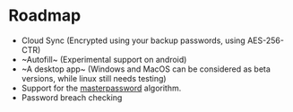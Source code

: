 # Roadmap

- Cloud Sync (Encrypted using your backup passwords, using AES-256-CTR)
- ~Autofill~ (Experimental support on android)
- ~A desktop app~ (Windows and MacOS can be considered as beta versions, while linux still needs testing)
- Support for the [masterpassword](https://gitlab.com/MasterPassword/MasterPassword) algorithm.
- Password breach checking
